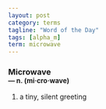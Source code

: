 ```yaml
---
layout: post
category: terms
tagline: "Word of the Day"
tags: [alpha_m]
term: microwave
---
```


<h3>Microwave<br/> <small>&mdash; n. (mi<span>&middot;</span>cro<span>&middot;</span>wave)</small></h3>
<p><ol><li>a tiny, silent greeting</li>
</ol></p>
